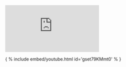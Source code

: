 <iframe
  class="embed-video youtube lazyload"
  src="https://www.youtube.com/embed/gset79KMmt0"
  title="YouTube video player"
  frameborder="0"
  allow="accelerometer; autoplay; clipboard-write; encrypted-media; gyroscope; picture-in-picture"
  allowfullscreen
></iframe>

{ % include embed/youtube.html id='gset79KMmt0' % }
